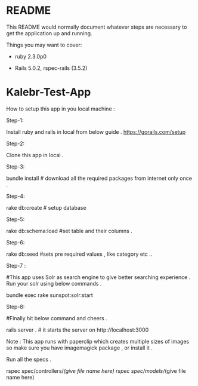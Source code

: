 # README

This README would normally document whatever steps are necessary to get the
application up and running.

Things you may want to cover:

* ruby 2.3.0p0

* Rails 5.0.2, rspec-rails (3.5.2)

# Kalebr-Test-App


How to setup this app in you local machine :

Step-1:

Install ruby and rails in local from below guide .
https://gorails.com/setup

Step-2:

Clone this app in local .

Step-3:

bundle install # download all the required packages from internet only once .

Step-4:

rake db:create # setup database

Step-5:

rake db:schema:load #set table and their columns .

Step-6:

rake db:seed  #sets pre required values , like category etc ..

Step-7 :

#This app uses Solr as search engine to give better searching experience . Run your solr using below commands .

bundle exec rake sunspot:solr:start

Step-8:

#Finally hit below command and cheers .

rails server . # it starts the server on http://localhost:3000


Note : This app runs with paperclip which creates multiple sizes of images so make sure you have imagemagick package , or install it .


Run all the specs .

rspec spec/controllers/*(give file name here)
rspec spec/models/*(give file name here)
